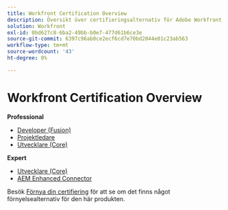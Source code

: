 ```yaml
---
title: Workfront Certification Overview
description: Översikt över certifieringsalternativ för Adobe Workfront
solution: Workfront
exl-id: 0bd627c8-6ba2-49bb-b0e7-477d61b6ce3e
source-git-commit: 6397c96ab0ce2ecf6cd7e70bd2044e01c23ab563
workflow-type: tm+mt
source-wordcount: '43'
ht-degree: 0%

---
```


# Workfront Certification Overview

**Professional**

* [Developer (Fusion)](/help/certifications/aw/aw-fusion-p-developer.md) <!--AD0-E902-->
* [Projektledare](/help/certifications/aw/aw-p-project-manager.md) <!--AD0-E903-->
* [Utvecklare (Core)](/help/certifications/aw/aw-core-p-developer.md) <!--AD0-E905-->

**Expert**

* [Utvecklare (Core)](/help/certifications/aw/aw-core-e-developer.md) <!--AD0-E904-->
* [AEM Enhanced Connector](/help/certifications/aw/aw-aem-e-connector.md) <!--AD0-E906-->

Besök [Förnya din certifiering](/help/certifications/renew.md) för att se om det finns något förnyelsealternativ för den här produkten.
